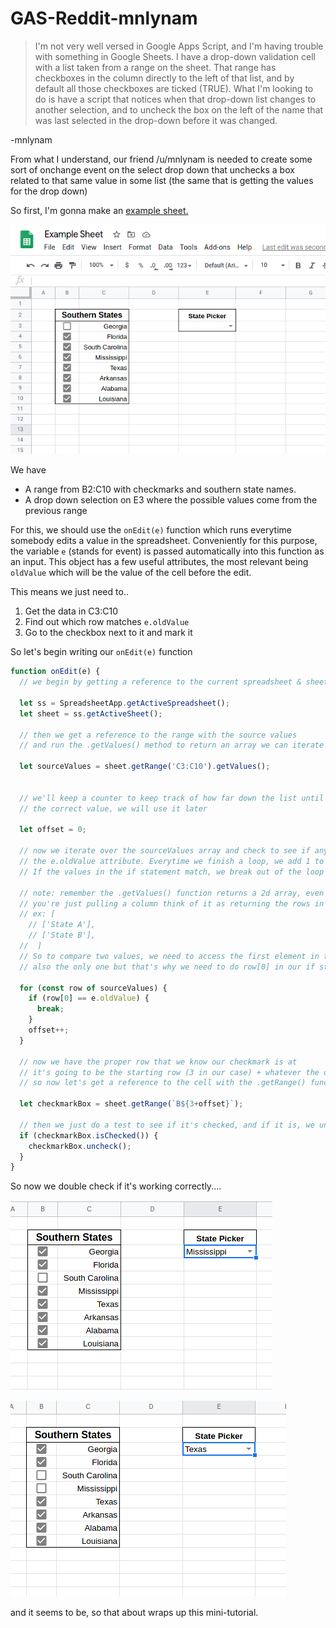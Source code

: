 # GAS-Reddit-mnlynam

> I'm not very well versed in Google Apps Script, and I'm having trouble with something in Google Sheets. I have a drop-down validation cell with a list taken from a range on the sheet. That range has checkboxes in the column directly to the left of that list, and by default all those checkboxes are ticked (TRUE). What I'm looking to do is have a script that notices when that drop-down list changes to another selection, and to uncheck the box on the left of the name that was last selected in the drop-down before it was changed.

-mnlynam


From what I understand, our friend /u/mnlynam is needed to create some sort of onchange event on the select drop down that unchecks a box related to that same value in some list (the same that is getting the values for the drop down)

So first, I'm gonna make an [example sheet.](https://docs.google.com/spreadsheets/d/1LPG1lb4bdh_-DucQN_1r9A2y4yWceDnrso5B6xDgFYw/edit?usp=sharing)

![Image1](/images/1.png)

We have

* A range from B2:C10 with checkmarks and southern state names.
* A drop down selection on E3 where the possible values come from the previous range

For this, we should use the ```onEdit(e)``` function which runs everytime somebody edits a value in the spreadsheet. Conveniently for this purpose, the variable ```e``` (stands for event) is passed automatically into this function as an input. This object has a few useful attributes, the most relevant being ```oldValue``` which will be the value of the cell before the edit. 

This means we just need to..

1. Get the data in C3:C10
2. Find out which row matches ```e.oldValue```
3. Go to the checkbox next to it and mark it

So let's begin writing our ```onEdit(e)``` function

```javascript
function onEdit(e) {
  // we begin by getting a reference to the current spreadsheet & sheet

  let ss = SpreadsheetApp.getActiveSpreadsheet();
  let sheet = ss.getActiveSheet();

  // then we get a reference to the range with the source values
  // and run the .getValues() method to return an array we can iterate over

  let sourceValues = sheet.getRange('C3:C10').getValues();
  

  // we'll keep a counter to keep track of how far down the list until we find
  // the correct value, we will use it later

  let offset = 0;

  // now we iterate over the sourceValues array and check to see if anything matches
  // the e.oldValue attribute. Everytime we finish a loop, we add 1 to the offset
  // If the values in the if statement match, we break out of the loop

  // note: remember the .getValues() function returns a 2d array, even if 
  // you're just pulling a column think of it as returning the rows in the sheet
  // ex: [
    // ['State A'],
    // ['State B'],
  //  ]
  // So to compare two values, we need to access the first element in the row array
  // also the only one but that's why we need to do row[0] in our if statement

  for (const row of sourceValues) {
    if (row[0] == e.oldValue) {
      break;
    }
    offset++;
  }

  // now we have the proper row that we know our checkmark is at
  // it's going to be the starting row (3 in our case) + whatever the offset value is
  // so now let's get a reference to the cell with the .getRange() function

  let checkmarkBox = sheet.getRange(`B${3+offset}`);

  // then we just do a test to see if it's checked, and if it is, we uncheck it
  if (checkmarkBox.isChecked()) {
    checkmarkBox.uncheck();
  }
}
```

So now we double check if it's working correctly....

![Image2](/images/2.png)


![Image3](/images/3.png)





and it seems to be, so that about wraps up this mini-tutorial.